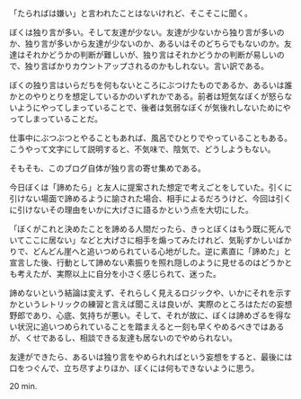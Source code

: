「たらればは嫌い」と言われたことはないけれど、そこそこに聞く。

ぼくは独り言が多い。そして友達が少ない。友達が少ないから独り言が多いのか、独り言が多いから友達が少ないのか、あるいはそのどちらでもないのか。友達はそれかどうかの判断が難しいが、独り言はそれかどうかの判断が易しいので、独り言ばかりカウントアップされるのかもしれない。言い訳である。

ぼくの独り言はいらだちを何もないところにぶつけたものであるか、あるいは誰かとのやりとりを想定しているかのいずれかである。前者は短気なぼくが怒らないようにやってしまっていることで、後者は気弱なぼくが気後れしないためにやってしまっていることだ。

仕事中にぶつぶつとやることもあれば、風呂でひとりでやっていることもある。こうやって文字にして説明すると、不気味で、陰気で、どうしようもない。

そもそも、このブログ自体が独り言の寄せ集めである。

今日ぼくは「諦めたら」と友人に提案された想定で考えごとをしていた。引くに引けない場面で諦めるように諭された場合、相手によるだろうけど、今回は引くに引けないその理由をいかに大げさに語るかという点を大切にした。

「ぼくがこれと決めたことを諦める人間だったら、きっとぼくはもう既に死んでいてここに居ない」などと大げさに相手を煽ってみたけれど、気恥ずかしいばかりで、どんどん崖へと追いつめられている心地がした。逆に素直に「諦めた」と宣言した後、行動として諦めない素振りを照れ隠しのように見せるのはどうかとも考えたが、実際以上に自分を小さく感じられて、迷った。

諦めないという結論は変えず、それらしく見えるロジックや、いかにそれを示すかというレトリックの練習と言えば聞こえは良いが、実際のところはただの妄想野郎であり、心底、気持ちが悪い。そして、それが故に、ぼくは諦めざるを得ない状況に追いつめられていることを踏まえると一刻も早くやめるべきではあるが、くせであるし、相談できる友達も居ないのでやめられない。

友達ができたら、あるいは独り言をやめられればという妄想をすると、最後には口をつぐんで、立ち尽すよりほか、ぼくには何もできないように思う。

20 min.
